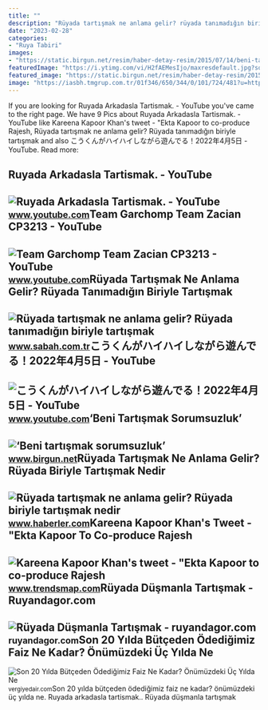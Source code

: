 ```yaml
---
title: ""
description: "Rüyada tartışmak ne anlama gelir? rüyada tanımadığın biriyle tartışmak"
date: "2023-02-28"
categories:
- "Ruya Tabiri"
images:
- "https://static.birgun.net/resim/haber-detay-resim/2015/07/14/beni-tartismak-sorumsuzluk-57241-5.jpg"
featuredImage: "https://i.ytimg.com/vi/H2fAEMesIjo/maxresdefault.jpg?sqp=-oaymwEmCIAKENAF8quKqQMa8AEB-AH-CYAC0AWKAgwIABABGGUgXyhTMA8=&amp;rs=AOn4CLCJYSghky0o-ilndxvg6fCYAda1ug"
featured_image: "https://static.birgun.net/resim/haber-detay-resim/2015/07/14/beni-tartismak-sorumsuzluk-57241-5.jpg"
image: "https://iasbh.tmgrup.com.tr/01f346/650/344/0/101/724/481?u=https://isbh.tmgrup.com.tr/sbh/2021/09/21/ruyada-tartismak-ne-anlama-gelir-ruyada-biriyle-tartismak-ne-demek-1632214548385.jpg"
---
```


If you are looking for Ruyada Arkadasla Tartismak. - YouTube you've came to the right page. We have 9 Pics about Ruyada Arkadasla Tartismak. - YouTube like Kareena Kapoor Khan's tweet - "Ekta Kapoor to co-produce Rajesh, Rüyada tartışmak ne anlama gelir? Rüyada tanımadığın biriyle tartışmak and also こうくんがハイハイしながら遊んでる！2022年4月5日 - YouTube. Read more:

Ruyada Arkadasla Tartismak. - YouTube
-------------------------------------

 ![Ruyada Arkadasla Tartismak. - YouTube](https://i.ytimg.com/vi/cxLZDT6ZFPQ/hqdefault.jpg?sqp=-oaymwEmCOADEOgC8quKqQMa8AEB-AHUBoAC4AOKAgwIABABGBMgTyh_MA8=&rs=AOn4CLAAbPgTpFsKaBIDQN6ROi-FlRHP-g) <small>www.youtube.com</small>Team Garchomp Team Zacian CP3213 - YouTube
------------------------------------------

 ![Team Garchomp Team Zacian CP3213 - YouTube](https://i.ytimg.com/vi/HYLCwcE-Dgc/maxres2.jpg?sqp=-oaymwEoCIAKENAF8quKqQMcGADwAQH4AYwCgALgA4oCDAgAEAEYRSBHKGUwDw==&rs=AOn4CLC_ulBvmvqa2cf2uT56Qfk3FCYaDA) <small>www.youtube.com</small>Rüyada Tartışmak Ne Anlama Gelir? Rüyada Tanımadığın Biriyle Tartışmak
----------------------------------------------------------------------

 ![Rüyada tartışmak ne anlama gelir? Rüyada tanımadığın biriyle tartışmak](https://iasbh.tmgrup.com.tr/01f346/650/344/0/101/724/481?u=https://isbh.tmgrup.com.tr/sbh/2021/09/21/ruyada-tartismak-ne-anlama-gelir-ruyada-biriyle-tartismak-ne-demek-1632214548385.jpg) <small>www.sabah.com.tr</small>こうくんがハイハイしながら遊んでる！2022年4月5日 - YouTube
-------------------------------------

 ![こうくんがハイハイしながら遊んでる！2022年4月5日 - YouTube](https://i.ytimg.com/vi/H2fAEMesIjo/maxresdefault.jpg?sqp=-oaymwEmCIAKENAF8quKqQMa8AEB-AH-CYAC0AWKAgwIABABGGUgXyhTMA8=&rs=AOn4CLCJYSghky0o-ilndxvg6fCYAda1ug) <small>www.youtube.com</small>‘Beni Tartışmak Sorumsuzluk’
----------------------------

 ![‘Beni tartışmak sorumsuzluk’](https://static.birgun.net/resim/haber-detay-resim/2015/07/14/beni-tartismak-sorumsuzluk-57241-5.jpg) <small>www.birgun.net</small>Rüyada Tartışmak Ne Anlama Gelir? Rüyada Biriyle Tartışmak Nedir
----------------------------------------------------------------

 ![Rüyada tartışmak ne anlama gelir? Rüyada biriyle tartışmak nedir](https://i.hbrcdn.com/haber/2022/10/07/ruyada-tartismak-ne-anlama-gelir-ruyada-biriyle-15341236_3125_amp.jpg) <small>www.haberler.com</small>Kareena Kapoor Khan's Tweet - "Ekta Kapoor To Co-produce Rajesh
---------------------------------------------------------------

 ![Kareena Kapoor Khan's tweet - "Ekta Kapoor to co-produce Rajesh](https://pbs.twimg.com/media/Fcyada8X0AANSFu.jpg) <small>www.trendsmap.com</small>Rüyada Düşmanla Tartışmak - Ruyandagor.com
------------------------------------------

 ![Rüyada Düşmanla Tartışmak - ruyandagor.com](https://images.ruyandagor.com/2017/04/dusmanla-tartismak-2029.jpg) <small>ruyandagor.com</small>Son 20 Yılda Bütçeden Ödediğimiz Faiz Ne Kadar? Önümüzdeki Üç Yılda Ne
----------------------------------------------------------------------

 ![Son 20 Yılda Bütçeden Ödediğimiz Faiz Ne Kadar? Önümüzdeki Üç Yılda Ne](https://vergiyedaircom.files.wordpress.com/2021/11/faizi-tartismak-son-yirmi-yilda-ne-kadar-faiz-odedik-vergiyedair-com-ozan-bingol.jpg?w=763&h=400&crop=1) <small>vergiyedair.com</small>Son 20 yılda bütçeden ödediğimiz faiz ne kadar? önümüzdeki üç yılda ne. Ruyada arkadasla tartismak.. Rüyada düşmanla tartışmak
